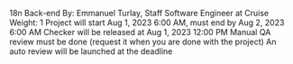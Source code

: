 18n
Back-end
 By: Emmanuel Turlay, Staff Software Engineer at Cruise
 Weight: 1
 Project will start Aug 1, 2023 6:00 AM, must end by Aug 2, 2023 6:00 AM
 Checker will be released at Aug 1, 2023 12:00 PM
 Manual QA review must be done (request it when you are done with the project)
 An auto review will be launched at the deadline
